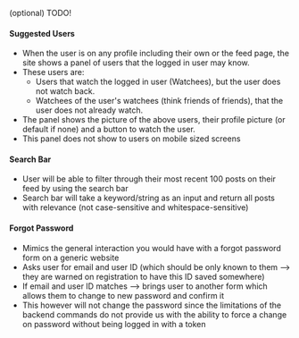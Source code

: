 (optional) TODO!

#### Suggested Users
 * When the user is on any profile including their own or the feed page, the site shows a panel of users that the logged in user may know.
 * These users are:
    * Users that watch the logged in user (Watchees), but the user does not watch back.
    * Watchees of the user's watchees (think friends of friends), that the user does not already watch.
 * The panel shows the picture of the above users, their profile picture (or default if none) and a button to watch the user.
 * This panel does not show to users on mobile sized screens

#### Search Bar
* User will be able to filter through their most recent 100 posts on their feed by using the search bar
* Search bar will take a keyword/string as an input and return all posts with relevance (not case-sensitive and whitespace-sensitive)

#### Forgot Password
* Mimics the general interaction you would have with a forgot password form on a generic website
* Asks user for email and user ID (which should be only known to them --> they are warned on registration to have this ID saved somewhere)
* If email and user ID matches --> brings user to another form which allows them to change to new password and confirm it
* This however will not change the password since the limitations of the backend commands do not provide us with the ability to force a change on password without being logged in with a token

